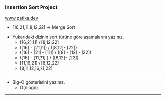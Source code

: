 ### Insertion Sort Project
www.patika.dev
  - [16,21,11,8,12,22] -> Merge Sort

   * Yukarıdaki dizinin sort türüne göre aşamalarını yazınız.
      - [16,21,11] / [8,12,22]
      - ([16] - [21,11]) / ([8,12]- [22])
      - ([16] - [21] - [11]) / ([8] - [12] - [22])
      - ([16] - [11,21] ) / ([8,12]- [22])
      - [11,16,21] / [8,12,22]
      - [8,11,12,16,21,22]
 
---
 * Big-O gösterimini yazınız. 
     - O(nlogn)
---
 